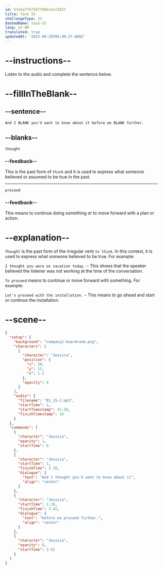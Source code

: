 ```yaml
---
id: 67e5af7bf56f7084c6af2827
title: Task 55
challengeType: 22
dashedName: task-55
lang: pt-BR
translated: true
updatedAt: '2025-09-29T05:49:17.868Z'
---
```


<!-- (Audio) Jessica: And I thought you'd want to know about it before we proceed further. -->

# --instructions--

Listen to the audio and complete the sentence below.

# --fillInTheBlank--

## --sentence--

`And I BLANK you'd want to know about it before we BLANK further.`

## --blanks--

`thought`

### --feedback--

This is the past form of `think` and it is used to express what someone believed or assumed to be true in the past.

---

`proceed`

### --feedback--

This means to continue doing something or to move forward with a plan or action.

# --explanation--

`Thought` is the past form of the irregular verb `to think`. In this context, it is used to express what someone believed to be true. For example: 

`I thought you were on vacation today.` – This shows that the speaker believed the listener was not working at the time of the conversation.

`To proceed` means to continue or move forward with something. For example:

`Let's proceed with the installation.` – This means to go ahead and start or continue the installation.

# --scene--

```json
{
  "setup": {
    "background": "company2-boardroom.png",
    "characters": [
      {
        "character": "Jessica",
        "position": {
          "x": 50,
          "y": 15,
          "z": 1.2
        },
        "opacity": 0
      }
    ],
    "audio": {
      "filename": "B1_15-2.mp3",
      "startTime": 1,
      "startTimestamp": 15.58,
      "finishTimestamp": 18
    }
  },
  "commands": [
    {
      "character": "Jessica",
      "opacity": 1,
      "startTime": 0
    },
    {
      "character": "Jessica",
      "startTime": 1,
      "finishTime": 2.38,
      "dialogue": {
        "text": "And I thought you'd want to know about it",
        "align": "center"
      }
    },
    {
      "character": "Jessica",
      "startTime": 2.38,
      "finishTime": 3.42,
      "dialogue": {
        "text": "before we proceed further.",
        "align": "center"
      }
    },
    {
      "character": "Jessica",
      "opacity": 0,
      "startTime": 3.92
    }
  ]
}
```
